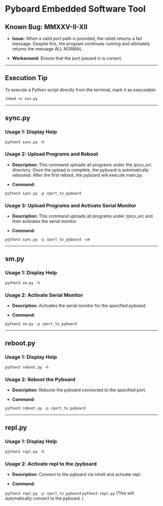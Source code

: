 # Pyboard Embedded Software Tool

## Known Bug: MMXXV-II-XII

- **Issue:**
  When a valid port path is provided, the rshell returns a fail message.
  Despite this, the program continues running and ultimately returns the message ALL NORMAL.

- **Workaround:**
  Ensure that the port passed in is correct.

---

## Execution Tip

To execute a Python script directly from the terminal, mark it as executable:

`chmod +x xxx.py` 


---

## sync.py

### Usage 1: Display Help

`python3 sync.py -h`

### Usage 2: Upload Programs and Reboot

- **Description:**
  This command uploads all programs under the /pico_src directory.
  Once the upload is complete, the pyboard is automatically rebooted.
  After the first reboot, the pyboard will execute main.py.

- **Command:**

`python3 sync.py -p /port_to_pyboard`

### Usage 3: Upload Programs and Activate Serial Monitor

- **Description:**
  This command uploads all programs under /pico_src and then activates the serial monitor.

- **Command:**

`python3 sync.py -p /port_to_pyboard -sm`

---

## sm.py

### Usage 1: Display Help

`python3 sm.py -h`

### Usage 2: Activate Serial Monitor

- **Description:**
  Activates the serial monitor for the specified pyboard.

- **Command:**

`python3 sm.py -p /port_to_pyboard`

---

## reboot.py

### Usage 1: Display Help

`python3 reboot.py -h`

### Usage 2: Reboot the Pyboard

- **Description:**
  Reboots the pyboard connected to the specified port.

- **Command:**

`python3 reboot.py -p /port_to_pyboard`

---

## repl.py

### Usage 1: Display Help

`python3 repl.py -h`

### Usage 2: Activate repl to the /pyboard

- **Description:**
  Connect to the pyboard via rshell and activate repl.

- **Command:**

`python3 repl.py -p /port_to_pyboard`
`python3 repl.py` (This will automatically connect to the pyboard. )